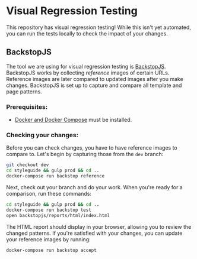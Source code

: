 Visual Regression Testing
=========================

This repository has visual regression testing!  While this isn't yet automated, you can run the tests locally to check the impact of your changes.

## BackstopJS

The tool we are using for visual regression testing is [BackstopJS](https://garris.github.io/BackstopJS/). BackstopJS works by collecting *reference* images of certain URLs.  Reference images are later compared to updated images after you make changes. BackstopJS is set up to capture and compare all template and page patterns.

### Prerequisites:

* [Docker and Docker Compose](https://www.docker.com/community-edition#/download) must be installed.

### Checking your changes:

Before you can check changes, you have to have reference images to compare to.  Let's begin by capturing those from the `dev` branch:

```bash
git checkout dev
cd styleguide && gulp prod && cd ..
docker-compose run backstop reference
```

Next, check out your branch and do your work.  When you're ready for a comparison, run these commands:
```bash
cd styleguide && gulp prod && cd ..
docker-compose run backstop test
open backstopjs/reports/html/index.html
```
The HTML report should display in your browser, allowing you to review the changed patterns.  If you're satisfied with your changes, you can update your reference images by running:
```bash
docker-compose run backstop accept
```